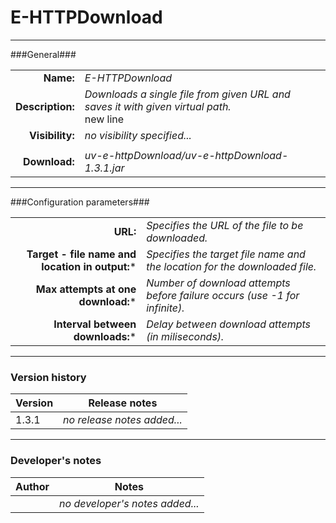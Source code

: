 # E-HTTPDownload #
----------

###General###

|                   |                                                                              |
|------------------:|------------------------------------------------------------------------------|
|**Name:**             |*E-HTTPDownload*                                                              |
|**Description:**      |*Downloads a single file from given URL and saves it with given virtual path.* <br> new line |
|**Visibility:**       |*no visibility specified...*                                                  |
|                  |                                                                              | 
|**Download:**         |*uv-e-httpDownload/uv-e-httpDownload-1.3.1.jar*                               |

***

###Configuration parameters###

|                                              |                                                    |                                                        
|---------------------------------------------:|------------------------------------------------------------|
|**URL:**                                         |*Specifies the URL of the file to be downloaded.*           |
|**Target - file name and location in output:***  |*Specifies the target file name and the location for the downloaded file.*   |
|**Max attempts at one download:***               |*Number of download attempts before failure occurs (use -1 for infinite).*   |
|**Interval between downloads:***                 |*Delay between download attempts (in miliseconds).*         | 

***

### Version history ###

|Version          |Release notes                                                                 |
|-----------------|------------------------------------------------------------------------------|
|1.3.1            |*no release notes added...*                                                   |                                


***

### Developer's notes ###

|Author           |Notes                                                                         |
|-----------------|------------------------------------------------------------------------------|
|                 |*no developer's notes added...*                                               | 

